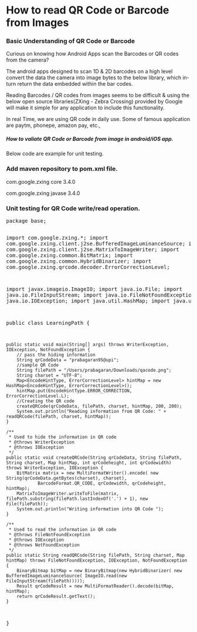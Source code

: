 # How to read QR Code or Barcode from Images

<h3>Basic Understanding of QR Code or Barcode</h3>
<p> Curious on knowing how Android Apps scan the Barcodes or QR codes from the camera?

The android apps designed to scan 1D & 2D barcodes on a high level convert the data the camera into image bytes to the below library, which in-turn return the data embedded within the bar codes.

Reading Barcodes / QR codes from images seems to be difficult & using the below open source libraries(ZXing - Zebra Crossing) provided by Google will make it simple for any application to include this functionality.

In real Time, we are using QR code in daily use. Some of famous application are paytm, phonepe, amazon pay, etc.,</p>

<h5> How to valiate QR Code or Barcode from image in android/iOS app.</h5>
Below code are example for unit testing.</h5>

 <h3>Add maven repository to pom.xml file.</h4>
<p>
		<!-- https://mvnrepository.com/artifact/com.google.zxing/core -->
		<dependency3
			<groupId>com.google.zxing</groupId>
			<artifactId>core</artifactId>
			<version>3.4.0</version>
		</dependency>
</p>
<p>
		<!-- https://mvnrepository.com/artifact/com.google.zxing/javase -->
		<dependency>
			<groupId>com.google.zxing</groupId>
			<artifactId>javase</artifactId>
			<version>3.4.0</version>
		</dependency>
</p>

<h3> Unit testing for QR Code write/read operation.</h3>
<pre>
package base;

import com.google.zxing.*;
import com.google.zxing.client.j2se.BufferedImageLuminanceSource;
import com.google.zxing.client.j2se.MatrixToImageWriter;
import com.google.zxing.common.BitMatrix;
import com.google.zxing.common.HybridBinarizer;
import com.google.zxing.qrcode.decoder.ErrorCorrectionLevel;

import javax.imageio.ImageIO;
import java.io.File;
import java.io.FileInputStream;
import java.io.FileNotFoundException;
import java.io.IOException;
import java.util.HashMap;
import java.util.Map;

public class LearningPath {

    public static void main(String[] args) throws WriterException, IOException, NotFoundException {
        // pass the hiding information
        String qrCodeData = "prabagaran95@upi";
        //sample QR Code
        String filePath = "/Users/prabagaran/Downloads/qacode.png"; 
        String charset = "UTF-8";
        Map<EncodeHintType, ErrorCorrectionLevel> hintMap = new HashMap<EncodeHintType, ErrorCorrectionLevel>();
        hintMap.put(EncodeHintType.ERROR_CORRECTION, ErrorCorrectionLevel.L);
        //Creating the QR code 
        createQRCode(qrCodeData, filePath, charset, hintMap, 200, 200);
        System.out.println("Reading information from QR Code: " + readQRCode(filePath, charset, hintMap));
    }

    /**
     * Used to hide the information in QR code
     * @throws WriterException
     * @throws IOException
     */
    public static void createQRCode(String qrCodeData, String filePath, String charset, Map hintMap, int qrCodeheight, int qrCodewidth)  throws WriterException, IOException {
        BitMatrix matrix = new MultiFormatWriter().encode( new String(qrCodeData.getBytes(charset), charset),
                BarcodeFormat.QR_CODE, qrCodewidth, qrCodeheight, hintMap);
        MatrixToImageWriter.writeToFile(matrix, filePath.substring(filePath.lastIndexOf('.') + 1), new File(filePath));
        System.out.println("Writing information into QR Code ");
    }

    /**
     * Used to read the information in QR code
     * @throws FileNotFoundException
     * @throws IOException
     * @throws NotFoundException
     */
    public static String readQRCode(String filePath, String charset, Map hintMap) throws FileNotFoundException, IOException, NotFoundException {
        BinaryBitmap bitMap = new BinaryBitmap(new HybridBinarizer( new BufferedImageLuminanceSource( ImageIO.read(new FileInputStream(filePath)))));
        Result qrCodeResult = new MultiFormatReader().decode(bitMap, hintMap);
        return qrCodeResult.getText();
    }

}

</pre>


  
